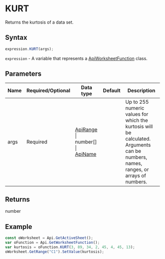 # KURT

Returns the kurtosis of a data set.

## Syntax

```javascript
expression.KURT(args);
```

`expression` - A variable that represents a [ApiWorksheetFunction](../ApiWorksheetFunction.md) class.

## Parameters

| **Name** | **Required/Optional** | **Data type** | **Default** | **Description** |
| ------------- | ------------- | ------------- | ------------- | ------------- |
| args | Required | [ApiRange](../../ApiRange/ApiRange.md) \| number[] \| [ApiName](../../ApiName/ApiName.md) |  | Up to 255 numeric values for which the kurtosis will be calculated. Arguments can be numbers, names, ranges, or arrays of numbers. |

## Returns

number

## Example



```javascript
const oWorksheet = Api.GetActiveSheet();
var oFunction = Api.GetWorksheetFunction();
var kurtosis = oFunction.KURT(3, 89, 34, 2, 45, 4, 45, 13);
oWorksheet.GetRange("C1").SetValue(kurtosis);
```
